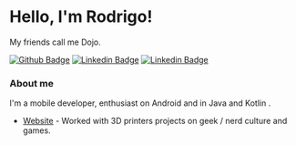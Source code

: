 # Hello, I'm Rodrigo!
My friends call me Dojo.

[![Github Badge](https://img.shields.io/badge/-Github-000?style=flat-square&logo=Github&logoColor=white&link=https://github.com/rodrigodojo)](https://github.com/rodrigodojo)
[![Linkedin Badge](https://img.shields.io/badge/-LinkedIn-blue?style=flat-square&logo=Linkedin&logoColor=white&link=https://www.linkedin.com/in/rodrigo-de-oliva-jorge-40922174/)](https://www.linkedin.com/in/rodrigo-de-oliva-jorge-40922174/)
[![Linkedin Badge](https://img.shields.io/badge/Facebook-1877F2?style=for-the-badge&logo=facebook&logoColor=white&link=https://www.facebook.com/rodrigo.jorge.dojo)](https://www.facebook.com/rodrigo.jorge.dojo)


### About me
I'm a mobile developer, enthusiast on Android and in Java and Kotlin .

- [Website](https://dojogeekstore.com.br) - Worked with 3D printers projects on geek / nerd culture and games.
